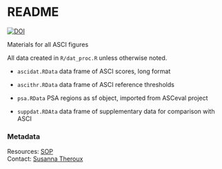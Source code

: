 # README

[![DOI](https://zenodo.org/badge/148549350.svg)](https://zenodo.org/badge/latestdoi/148549350)

Materials for all ASCI figures

All data created in `R/dat_proc.R` unless otherwise noted.

* `ascidat.RData` data frame of ASCI scores, long format

* `ascithr.RData` data frame of ASCI reference thresholds

* `psa.RData` PSA regions as sf object, imported from ASCeval project

* `suppdat.RDAta` data frame of supplementary data for comparison with ASCI


### Metadata
Resources: <a href="https://github.com/SCCWRP/ASCIsop">SOP</a><br>
Contact: <a href="https://www.sccwrp.org/about/staff/susanna-theroux/">Susanna Theroux</a><br>



